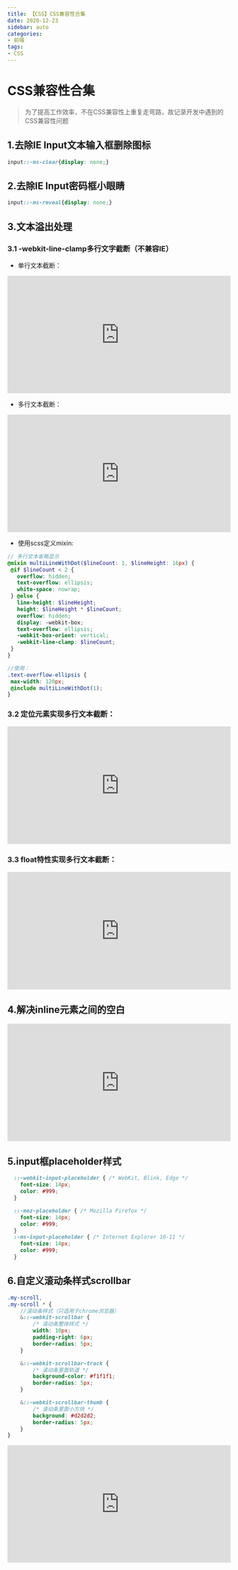 ```yaml
---
title: 【CSS】CSS兼容性合集
date: 2020-12-23
sidebar: auto
categories: 
- 前端
tags: 
- CSS
---
```


# CSS兼容性合集

>为了提高工作效率，不在CSS兼容性上重复走弯路，故记录开发中遇到的CSS兼容性问题

## 1.去除IE Input文本输入框删除图标
```css
input::-ms-clear{display: none;}
```
## 2.去除IE Input密码框小眼睛
```css
input::-ms-reveal{display: none;}
```

## 3.文本溢出处理
### 3.1 -webkit-line-clamp多行文字截断（不兼容IE）
+ 单行文本截断：
<iframe height="265" style="width: 100%;" scrolling="no" title="单行文本截断" src="https://codepen.io/keekuun/embed/gNEJOJ?height=265&theme-id=light&default-tab=html,result" frameborder="no" loading="lazy" allowtransparency="true" allowfullscreen="true">
  See the Pen <a href='https://codepen.io/keekuun/pen/gNEJOJ'>单行文本截断</a> by Keekuun
  (<a href='https://codepen.io/keekuun'>@keekuun</a>) on <a href='https://codepen.io'>CodePen</a>.
</iframe>

+ 多行文本截断：
<iframe height="265" style="width: 100%;" scrolling="no" title="-webkit-line-clamp多行文字截断" src="https://codepen.io/keekuun/embed/WqmBpx?height=265&theme-id=light&default-tab=css,result" frameborder="no" loading="lazy" allowtransparency="true" allowfullscreen="true">
  See the Pen <a href='https://codepen.io/keekuun/pen/WqmBpx'>-webkit-line-clamp多行文字截断</a> by Keekuun
  (<a href='https://codepen.io/keekuun'>@keekuun</a>) on <a href='https://codepen.io'>CodePen</a>.
</iframe>

+ 使用scss定义mixin: 
```scss
// 多行文本省略显示
@mixin multiLineWithDot($lineCount: 1, $lineHeight: 16px) {
 @if $lineCount < 2 {
   overflow: hidden;
   text-overflow: ellipsis;
   white-space: nowrap;
 } @else {
   line-height: $lineHeight;
   height: $lineHeight * $lineCount;
   overflow: hidden;
   display: -webkit-box;
   text-overflow: ellipsis;
   -webkit-box-orient: vertical;
   -webkit-line-clamp: $lineCount;
 }
}

//使用：
.text-overflow-ellipsis {
 max-width: 120px;
 @include multiLineWithDot(1);
}
```
### 3.2 定位元素实现多行文本截断：
<iframe height="265" style="width: 100%;" scrolling="no" title="定位元素实现多行文本截断" src="https://codepen.io/keekuun/embed/EBMzLp?height=265&theme-id=light&default-tab=css,result" frameborder="no" loading="lazy" allowtransparency="true" allowfullscreen="true">
  See the Pen <a href='https://codepen.io/keekuun/pen/EBMzLp'>定位元素实现多行文本截断</a> by Keekuun
  (<a href='https://codepen.io/keekuun'>@keekuun</a>) on <a href='https://codepen.io'>CodePen</a>.
</iframe>

### 3.3 float特性实现多行文本截断：
<iframe height="265" style="width: 100%;" scrolling="no" title="float特性实现多行文本截断" src="https://codepen.io/keekuun/embed/OeqYaN?height=265&theme-id=light&default-tab=css,result" frameborder="no" loading="lazy" allowtransparency="true" allowfullscreen="true">
  See the Pen <a href='https://codepen.io/keekuun/pen/OeqYaN'>float特性实现多行文本截断</a> by Keekuun
  (<a href='https://codepen.io/keekuun'>@keekuun</a>) on <a href='https://codepen.io'>CodePen</a>.
</iframe>

## 4.解决inline元素之间的空白
<iframe height="265" style="width: 100%;" scrolling="no" title="CSS3-解决inline元素之间的空白" src="https://codepen.io/keekuun/embed/gOORJNV?height=265&theme-id=light&default-tab=html,result" frameborder="no" loading="lazy" allowtransparency="true" allowfullscreen="true">
  See the Pen <a href='https://codepen.io/keekuun/pen/gOORJNV'>CSS3-解决inline元素之间的空白</a> by Keekuun
  (<a href='https://codepen.io/keekuun'>@keekuun</a>) on <a href='https://codepen.io'>CodePen</a>.
</iframe>

## 5.input框placeholder样式
```css
  ::-webkit-input-placeholder { /* WebKit, Blink, Edge */
    font-size: 14px;
    color: #999;
  }

  ::-moz-placeholder { /* Mozilla Firefox */
    font-size: 14px;
    color: #999;
  }
  :-ms-input-placeholder { /* Internet Explorer 10-11 */
    font-size: 14px;
    color: #999;
  }
```

## 6.自定义滚动条样式scrollbar
```scss
.my-scroll,
.my-scroll * {
	//滚动条样式（只适用于chrome浏览器）
	&::-webkit-scrollbar {
		/* 滚动条整体样式 */
		width: 10px;
		padding-right: 6px;
		border-radius: 5px;
	}

	&::-webkit-scrollbar-track {
		/* 滚动条里面轨道 */
		background-color: #f1f1f1;
		border-radius: 5px;
	}

	&::-webkit-scrollbar-thumb {
		/* 滚动条里面小方块 */
		background: #d2d2d2;
		border-radius: 5px;
	}
}
```

<iframe height="265" style="width: 100%;" scrolling="no" title="CSS3-chrome浏览器滚动条样式" src="https://codepen.io/keekuun/embed/yLyXjrb?height=265&theme-id=light&default-tab=css,result" frameborder="no" loading="lazy" allowtransparency="true" allowfullscreen="true">
  See the Pen <a href='https://codepen.io/keekuun/pen/yLyXjrb'>CSS3-chrome浏览器滚动条样式</a> by Keekuun
  (<a href='https://codepen.io/keekuun'>@keekuun</a>) on <a href='https://codepen.io'>CodePen</a>.
</iframe>
